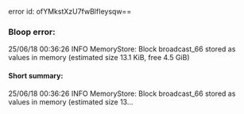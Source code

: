 error id: ofYMkstXzU7fwBlfIeysqw==
### Bloop error:

25/06/18 00:36:26 INFO MemoryStore: Block broadcast_66 stored as values in memory (estimated size 13.1 KiB, free 4.5 GiB)
#### Short summary: 

25/06/18 00:36:26 INFO MemoryStore: Block broadcast_66 stored as values in memory (estimated size 13...